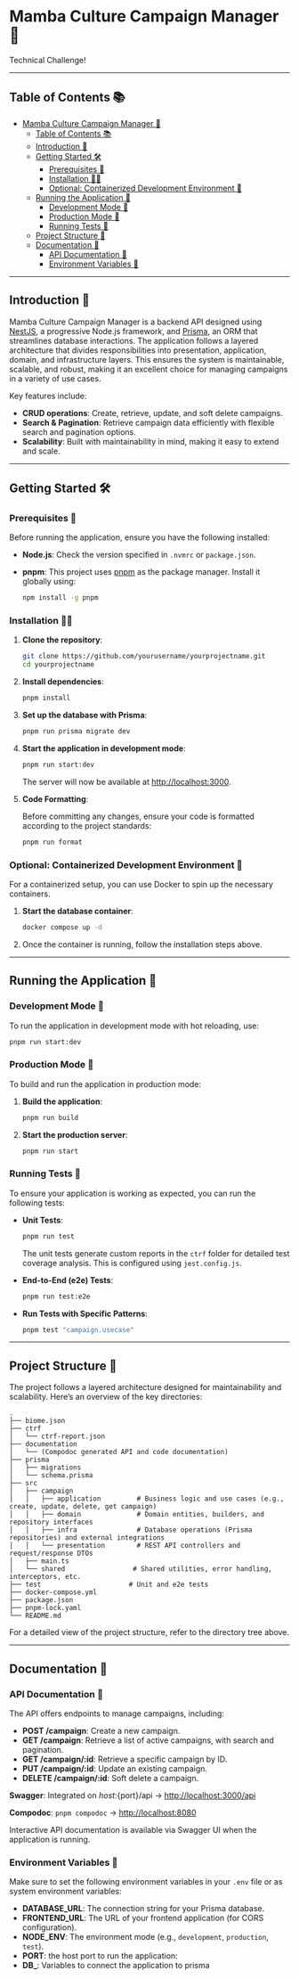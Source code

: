 # Mamba Culture Campaign Manager 🎯

Technical Challenge!

---

## Table of Contents 📚

- [Mamba Culture Campaign Manager 🎯](#mamba-culture-campaign-manager-)
  - [Table of Contents 📚](#table-of-contents-)
  - [Introduction 🚀](#introduction-)
  - [Getting Started 🛠️](#getting-started-️)
    - [Prerequisites 📝](#prerequisites-)
    - [Installation 🧑‍💻](#installation-)
    - [Optional: Containerized Development Environment 🐳](#optional-containerized-development-environment-)
  - [Running the Application 🚀](#running-the-application-)
    - [Development Mode 🌱](#development-mode-)
    - [Production Mode 🚢](#production-mode-)
    - [Running Tests 🧪](#running-tests-)
  - [Project Structure 📂](#project-structure-)
  - [Documentation 📖](#documentation-)
    - [API Documentation 📜](#api-documentation-)
    - [Environment Variables 🔧](#environment-variables-)

---

## Introduction 🚀

Mamba Culture Campaign Manager is a backend API designed using [NestJS](https://nestjs.com/), a progressive Node.js framework, and [Prisma](https://www.prisma.io/), an ORM that streamlines database interactions. The application follows a layered architecture that divides responsibilities into presentation, application, domain, and infrastructure layers. This ensures the system is maintainable, scalable, and robust, making it an excellent choice for managing campaigns in a variety of use cases.

Key features include:
- **CRUD operations**: Create, retrieve, update, and soft delete campaigns.
- **Search & Pagination**: Retrieve campaign data efficiently with flexible search and pagination options.
- **Scalability**: Built with maintainability in mind, making it easy to extend and scale.

---

## Getting Started 🛠️

### Prerequisites 📝

Before running the application, ensure you have the following installed:

- **Node.js**: Check the version specified in `.nvmrc` or `package.json`.
- **pnpm**: This project uses [pnpm](https://pnpm.io/) as the package manager. Install it globally using:

  ```bash
  npm install -g pnpm
  ```

### Installation 🧑‍💻

1. **Clone the repository**:

   ```bash
   git clone https://github.com/yourusername/yourprojectname.git
   cd yourprojectname
   ```

2. **Install dependencies**:

   ```bash
   pnpm install
   ```

3. **Set up the database with Prisma**:

   ```bash
   pnpm run prisma migrate dev
   ```

4. **Start the application in development mode**:

   ```bash
   pnpm run start:dev
   ```

   The server will now be available at [http://localhost:3000](http://localhost:3000).

5. **Code Formatting**:

   Before committing any changes, ensure your code is formatted according to the project standards:

   ```bash
   pnpm run format
   ```

### Optional: Containerized Development Environment 🐳

For a containerized setup, you can use Docker to spin up the necessary containers.

1. **Start the database container**:

   ```bash
   docker compose up -d
   ```

2. Once the container is running, follow the installation steps above.

---

## Running the Application 🚀

### Development Mode 🌱

To run the application in development mode with hot reloading, use:

```bash
pnpm run start:dev
```

### Production Mode 🚢

To build and run the application in production mode:

1. **Build the application**:

   ```bash
   pnpm run build
   ```

2. **Start the production server**:

   ```bash
   pnpm run start
   ```

### Running Tests 🧪

To ensure your application is working as expected, you can run the following tests:

- **Unit Tests**:

  ```bash
  pnpm run test
  ```

  The unit tests generate custom reports in the `ctrf` folder for detailed test coverage analysis. This is configured using `jest.config.js`.

  
- **End-to-End (e2e) Tests**:

  ```bash
  pnpm run test:e2e
  ```


- **Run Tests with Specific Patterns**:

  ```bash
  pnpm test "campaign.usecase"
  ```

---

## Project Structure 📂

The project follows a layered architecture designed for maintainability and scalability. Here’s an overview of the key directories:

```
.
├── biome.json
├── ctrf
│   └── ctrf-report.json
├── documentation
│   └── (Compodoc generated API and code documentation)
├── prisma
│   ├── migrations
│   └── schema.prisma
├── src
│   ├── campaign
│   │   ├── application         # Business logic and use cases (e.g., create, update, delete, get campaign)
│   │   ├── domain              # Domain entities, builders, and repository interfaces
│   │   ├── infra               # Database operations (Prisma repositories) and external integrations
│   │   └── presentation        # REST API controllers and request/response DTOs
│   ├── main.ts
│   └── shared                 # Shared utilities, error handling, interceptors, etc.
├── test                      # Unit and e2e tests
├── docker-compose.yml
├── package.json
├── pnpm-lock.yaml
└── README.md
```

For a detailed view of the project structure, refer to the directory tree above.

---

## Documentation 📖

### API Documentation 📜

The API offers endpoints to manage campaigns, including:

- **POST /campaign**: Create a new campaign.
- **GET /campaign**: Retrieve a list of active campaigns, with search and pagination.
- **GET /campaign/:id**: Retrieve a specific campaign by ID.
- **PUT /campaign/:id**: Update an existing campaign.
- **DELETE /campaign/:id**: Soft delete a campaign.

**Swagger**: Integrated on ${host}:${port}/api -> <http://localhost:3000/api>

**Compodoc**: ```pnpm compodoc``` -> <http://localhost:8080> 

Interactive API documentation is available via Swagger UI when the application is running.

### Environment Variables 🔧

Make sure to set the following environment variables in your `.env` file or as system environment variables:

- **DATABASE_URL**: The connection string for your Prisma database.
- **FRONTEND_URL**: The URL of your frontend application (for CORS configuration).
- **NODE_ENV**: The environment mode (e.g., `development`, `production`, `test`).
- **PORT**: the host port to run the application:
- **DB_**: Variables to connect the application to prisma










